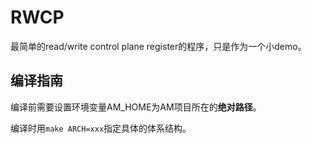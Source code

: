 # RWCP

最简单的read/write control plane register的程序，只是作为一个小demo。

## 编译指南

编译前需要设置环境变量AM_HOME为AM项目所在的**绝对路径**。

编译时用`make ARCH=xxx`指定具体的体系结构。
